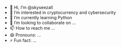 - 👋 Hi, I’m @skyseezall
- 👀 I’m interested in cryptocurrency and cybersecurity
- 🌱 I’m currently learning Python
- 💞️ I’m looking to collaborate on ...
- 📫 How to reach me ...
- 😄 Pronouns: ...
- ⚡ Fun fact: ...

<!---
skyseezall/skyseezall is a ✨ special ✨ repository because its `README.md` (this file) appears on your GitHub profile.
You can click the Preview link to take a look at your changes.
--->
